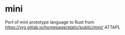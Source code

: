 # mini
Port of mini prototype language to Rust from https://yrg.gitlab.io/homepage/static/public/mini/ ATTAPL
